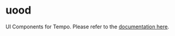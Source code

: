 # uood

UI Components for Tempo. Please refer to the [documentation here](https://fponticelli.github.io/tempo/).
